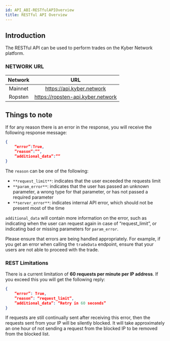 ```yaml
---
id: API_ABI-RESTfulAPIOverview
title: RESTful API Overview
---
```

[//]: # (tagline)
## Introduction

The RESTful API can be used to perform trades on the Kyber Network platform.

### NETWORK URL

| Network    | URL                          |
|:----------:|:----------------------------:|
| Mainnet    | https://api.kyber.network    |
| Ropsten    | https://ropsten-api.kyber.network |

## Things to note

If for any reason there is an error in the response, you will receive the following response message:

```json
{
	“error”:True,
	”reason”:””,
	”additional_data”:””
}
```

The `reason` can be one of the following:

- `**request_limit**`:  indicates that the user exceeded the requests limit
- `**param_error**`: indicates that the user has passed an unknown parameter, a wrong type for that parameter, or has not passed a required parameter
- `**server_error**`: indicates internal API error, which should not be present most of the time

`additional_data` will contain more information on the error, such as indicating when the user can request again in case of “request_limit”, or indicating bad or missing parameters for `param_error`.

Please ensure that errors are being handled appropriately. For example, if you get an error when calling the `tradeData` endpoint, ensure that your users are not able to proceed with the trade.

### REST Limitations

There is a current limitation of **60 requests per minute per IP address**. If you exceed this you will get the following reply:

```json
{
	“error”: True,
	”reason”: “request_limit”,
	”additional_data”: “Retry in 60 seconds”
}
```

If requests are still continually sent after receiving this error, then the requests sent from your IP will be silently blocked. It will take approximately an one hour of not sending a request from the blocked IP to be removed from the blocked list.
